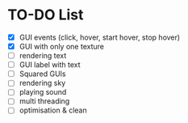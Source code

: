 # TO-DO List

- [x] GUI events (click, hover, start hover, stop hover)
- [x] GUI with only one texture
- [ ] rendering text
- [ ] GUI label with text
- [ ] Squared GUIs
- [ ] rendering sky
- [ ] playing sound
- [ ] multi threading
- [ ] optimisation & clean
